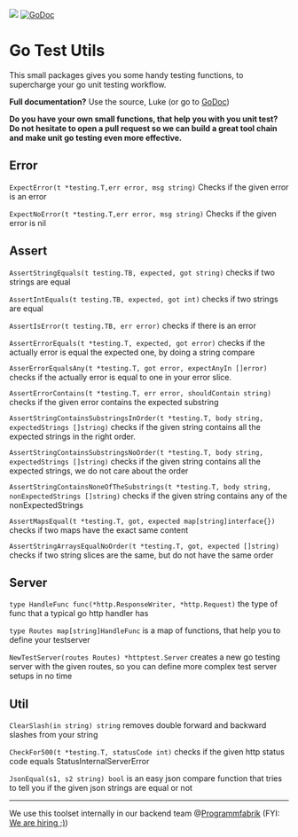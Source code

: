 ![](https://img.shields.io/twitter/follow/programmfabrik.svg?label=Follow&style=social)  [![GoDoc](https://godoc.org/github.com/programmfabrik/go-test-utils?status.svg)](https://godoc.org/github.com/programmfabrik/go-test-utils)
             
                                                                                                         
# Go Test Utils

This small packages gives you some handy testing functions, to supercharge your go unit testing workflow.

**Full documentation?** Use the source, Luke (or go to [GoDoc](https://godoc.org/github.com/programmfabrik/go-test-utils))

**Do you have your own small functions, that help you with you unit test? Do not hesitate to open a pull request so we can build a great tool chain and make unit go testing even more effective.**

## Error

`ExpectError(t *testing.T,err error, msg string)` Checks if the given error is an error

`ExpectNoError(t *testing.T,err error, msg string)` Checks if the given error is nil


## Assert

`AssertStringEquals(t testing.TB, expected, got string)` checks if two strings are equal

`AssertIntEquals(t testing.TB, expected, got int)` checks if two strings are equal

`AssertIsError(t testing.TB, err error)` checks if there is an error

`AssertErrorEquals(t *testing.T, expected, got error)` checks if the actually error is equal the expected one, by doing a string compare

`AsserErrorEqualsAny(t *testing.T, got error, expectAnyIn []error)` checks if the actually error is equal to one in your error slice.

`AssertErrorContains(t *testing.T, err error, shouldContain string)` checks if the given error contains the expected substring

`AssertStringContainsSubstringsInOrder(t *testing.T, body string, expectedStrings []string)`  checks if the given string contains all the expected strings in the right order.

`AssertStringContainsSubstringsNoOrder(t *testing.T, body string, expectedStrings []string)` checks if the given string contains all the expected strings, we do not care about the order

`AssertStringContainsNoneOfTheSubstrings(t *testing.T, body string, nonExpectedStrings []string)`  checks if the given string contains any of the nonExpectedStrings

`AssertMapsEqual(t *testing.T, got, expected map[string]interface{})` checks if two maps have the exact same content

`AssertStringArraysEqualNoOrder(t *testing.T, got, expected []string)` checks if two string slices are the same, but do not have the same order

## Server


`type HandleFunc func(*http.ResponseWriter, *http.Request)` the type of func that a typical go http handler has

`type Routes map[string]HandleFunc` is a map of functions, that help you to define your testserver

`NewTestServer(routes Routes) *httptest.Server` creates a new go testing server with the given routes, so you can define more complex test server setups in no time

## Util


`ClearSlash(in string) string` removes double forward and backward slashes from your string

`CheckFor500(t *testing.T, statusCode int)` checks if the given http status code equals StatusInternalServerError

`JsonEqual(s1, s2 string) bool` is an easy json compare function that tries to tell you if the given json strings are equal or not


---

We use this toolset internally in our backend team @[Programmfabrik](https://www.programmfabrik.de) (FYI: [We are hiring ;)](https://www.programmfabrik.de/career/?lang=en))
